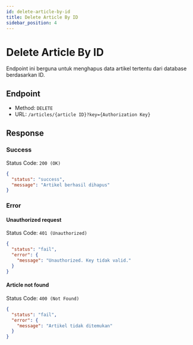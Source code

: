 ```yaml
---
id: delete-article-by-id
title: Delete Article By ID
sidebar_position: 4
---
```


# Delete Article By ID

Endpoint ini berguna untuk menghapus data artikel tertentu dari database berdasarkan ID.

## Endpoint

- Method: `DELETE`
- URL: `/articles/{article ID}?key={Authorization Key}`

## Response

### Success

Status Code: `200 (OK)`

```json
{
  "status": "success",
  "message": "Artikel berhasil dihapus"
}
```

### Error

#### Unauthorized request

Status Code: `401 (Unauthorized)`

```json
{
  "status": "fail",
  "error": {
    "message": "Unauthorized. Key tidak valid."
  }
}
```

#### Article not found

Status Code: `400 (Not Found)`

```json
{
  "status": "fail",
  "error": {
    "message": "Artikel tidak ditemukan"
  }
}
```
